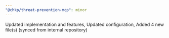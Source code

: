 ```yaml
---
"@chkp/threat-prevention-mcp": minor
---
```


Updated implementation and features, Updated configuration, Added 4 new file(s) (synced from internal repository)
